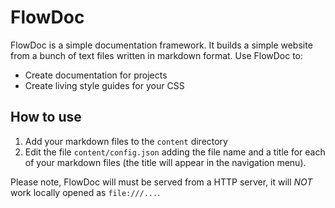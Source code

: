 # FlowDoc

FlowDoc is a simple documentation framework. It builds a simple website from a bunch of text files written in markdown format. Use FlowDoc to:

* Create documentation for projects
* Create living style guides for your CSS

## How to use

1. Add your markdown files to the `content` directory
2. Edit the file `content/config.json` adding the file name and a title for each of your markdown files (the title will appear in the navigation menu).

Please note, FlowDoc will must be served from a HTTP server, it will _NOT_ work locally opened as `file:///...`.
